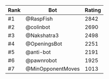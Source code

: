 Rank|Bot|Rating
---|---|---
#1|@RaspFish|2842
#2|@colinbot|2690
#3|@Nakshatra3|2498
#4|@OpeningsBot|2251
#5|@anti-bot|2191
#6|@pawnrobot|1925
#7|@MinOpponentMoves|1013
